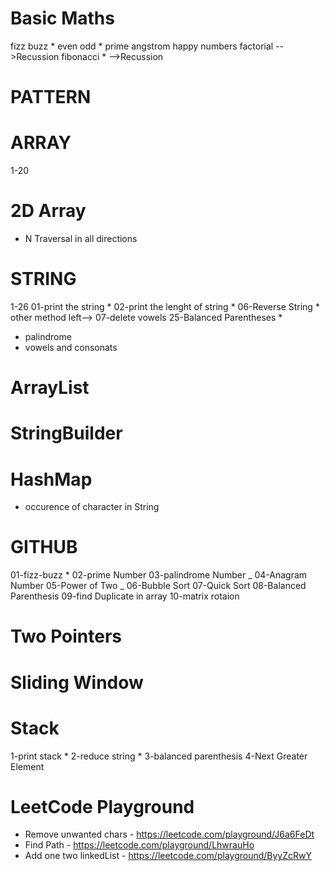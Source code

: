# Basic Maths

fizz buzz \*
even odd \*
prime
angstrom
happy numbers
factorial -->Recussion
fibonacci \* -->Recussion

# PATTERN

# ARRAY

1-20

# 2D Array

- N Traversal in all directions

# STRING

1-26
01-print the string \*
02-print the lenght of string \*
06-Reverse String \* other method left-->
07-delete vowels
25-Balanced Parentheses \*

- palindrome
- vowels and consonats

# ArrayList

# StringBuilder

# HashMap

- occurence of character in String

# GITHUB

01-fizz-buzz \*
02-prime Number
03-palindrome Number _
04-Anagram Number
05-Power of Two _
06-Bubble Sort
07-Quick Sort
08-Balanced Parenthesis
09-find Duplicate in array
10-matrix rotaion

# Two Pointers

# Sliding Window

# Stack

1-print stack \*
2-reduce string \*
3-balanced parenthesis
4-Next Greater Element

# LeetCode Playground

- Remove unwanted chars - https://leetcode.com/playground/J6a6FeDt
- Find Path - https://leetcode.com/playground/LhwrauHo
- Add one two linkedList - https://leetcode.com/playground/ByyZcRwY
